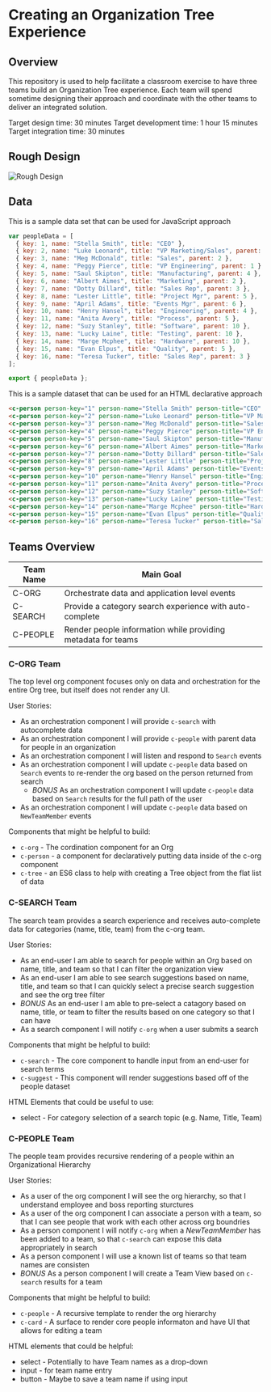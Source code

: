 # Creating an Organization Tree Experience

## Overview
This repository is used to help facilitate a classroom exercise to have three teams build an Organization Tree experience. Each team will spend sometime designing their approach and coordinate with the other teams to deliver an integrated solution.

Target design time: 30 minutes
Target development time: 1 hour 15 minutes
Target integration time: 30 minutes

## Rough Design

![Rough Design](https://i.imgur.com/6YMPCw5.png)

## Data
This is a sample data set that can be used for JavaScript approach
```javascript
var peopleData = [
  { key: 1, name: "Stella Smith", title: "CEO" },
  { key: 2, name: "Luke Leonard", title: "VP Marketing/Sales", parent: 1 },
  { key: 3, name: "Meg McDonald", title: "Sales", parent: 2 },
  { key: 4, name: "Peggy Pierce", title: "VP Engineering", parent: 1 },
  { key: 5, name: "Saul Skipton", title: "Manufacturing", parent: 4 },
  { key: 6, name: "Albert Aimes", title: "Marketing", parent: 2 },
  { key: 7, name: "Dotty Dillard", title: "Sales Rep", parent: 3 },
  { key: 8, name: "Lester Little", title: "Project Mgr", parent: 5 },
  { key: 9, name: "April Adams", title: "Events Mgr", parent: 6 },
  { key: 10, name: "Henry Hansel", title: "Engineering", parent: 4 },
  { key: 11, name: "Anita Avery", title: "Process", parent: 5 },
  { key: 12, name: "Suzy Stanley", title: "Software", parent: 10 },
  { key: 13, name: "Lucky Laine", title: "Testing", parent: 10 },
  { key: 14, name: "Marge Mcphee", title: "Hardware", parent: 10 },
  { key: 15, name: "Evan Elpus", title: "Quality", parent: 5 },
  { key: 16, name: "Teresa Tucker", title: "Sales Rep", parent: 3 }
];

export { peopleData };
```

This is a sample dataset that can be used for an HTML declarative approach
```html
<c-person person-key="1" person-name="Stella Smith" person-title="CEO" person-team="" person-boss=""></c-person>
<c-person person-key="2" person-name="Luke Leonard" person-title="VP Marketing/Sales" person-team="" person-boss="1"></c-person>
<c-person person-key="3" person-name="Meg McDonald" person-title="Sales" person-team="" person-boss="2"></c-person>
<c-person person-key="4" person-name="Peggy Pierce" person-title="VP Engineering" person-team="" person-boss="1"></c-person>
<c-person person-key="5" person-name="Saul Skipton" person-title="Manufacturing" person-team="" person-boss="4"></c-person>
<c-person person-key="6" person-name="Albert Aimes" person-title="Marketing" person-team="" person-boss="2"></c-person>
<c-person person-key="7" person-name="Dotty Dillard" person-title="Sales Rep" person-team="" person-boss="3"></c-person>
<c-person person-key="8" person-name="Lester Little" person-title="Project Mgr" person-team="" person-boss="5"></c-person>
<c-person person-key="9" person-name="April Adams" person-title="Events Mgr" person-team="" person-boss="6"></c-person>
<c-person person-key="10" person-name="Henry Hansel" person-title="Engineering" person-team="" person-boss="4"></c-person>
<c-person person-key="11" person-name="Anita Avery" person-title="Process" person-team="" person-boss="5"></c-person>
<c-person person-key="12" person-name="Suzy Stanley" person-title="Software" person-team="" person-boss="10"></c-person>
<c-person person-key="13" person-name="Lucky Laine" person-title="Testing" person-team="" person-boss="10"></c-person>
<c-person person-key="14" person-name="Marge Mcphee" person-title="Hardware" person-team="" person-boss="10"></c-person>
<c-person person-key="15" person-name="Evan Elpus" person-title="Quality" person-team="" person-boss="5"></c-person>
<c-person person-key="16" person-name="Teresa Tucker" person-title="Sales Rep" person-team="" person-boss="3"></c-person>
```

## Teams Overview

| Team Name | Main Goal                                                    |
| --------- | ------------------------------------------------------------ |
| C-ORG     | Orchestrate data and application level events                |
| C-SEARCH  | Provide a category search experience with auto-complete      |
| C-PEOPLE  | Render people information while providing metadata for teams |

### C-ORG Team

The top level org component focuses only on data and orchestration for the entire Org tree, but itself does not render any UI.

User Stories:
* As an orchestration component I will provide `c-search` with autocomplete data
* As an orchestration component I will provide `c-people` with parent data for people in an organization
* As an orchestration component I will listen and respond to `Search` events
* As an orchestration component I will update `c-people` data based on `Search` events to re-render the org based on the person returned from search
  * *BONUS* As an orchestration component I will update `c-people` data based on `Search` results for the full path of the user
* As an orchestration component I will update `c-people` data based on `NewTeamMember` events

Components that might be helpful to build:
* `c-org` - The cordination component for an Org
* `c-person` - a component for declaratively putting data inside of the c-org component
* `c-tree` - an ES6 class to help with creating a Tree object from the flat list of data

### C-SEARCH Team

The search team provides a search experience and receives auto-complete data for categories (name, title, team) from the c-org team.

User Stories:
* As an end-user I am able to search for people within an Org based on name, title, and team so that I can filter the organization view
* As an end-user I am able to see search suggestions based on name, title, and team so that I can quickly select a precise search suggestion and see the org tree filter
* *BONUS* As an end-user I am able to pre-select a catagory based on name, title, or team to filter the results based on one category so that I can have 
* As a search component I will notify `c-org` when a user submits a search

Components that might be helpful to build:
* `c-search` - The core component to handle input from an end-user for search terms
* `c-suggest` - This component will render suggestions based off of the people dataset 

HTML Elements that could be useful to use:
* select - For category selection of a search topic (e.g. Name, Title, Team)

### C-PEOPLE Team

The people team provides recursive rendering of a people within an Organizational Hierarchy

User Stories:
* As a user of the org component I will see the org hierarchy, so that I understand employee and boss reporting sturctures
* As a user of the org component I can associate a person with a team, so that I can see people that work with each other across org boundries
* As a person component I will notify `c-org` when a *NewTeamMember* has been added to a team, so that `c-search` can expose this data appropriately in search
* As a person component I will use a known list of teams so that team names are consisten
* *BONUS* As a person component I will create a Team View based on `c-search` results for a team

Components that might be helpful to build:
* `c-people` - A recursive template to render the org hierarchy
* `c-card` - A surface to render core people informaton and have UI that allows for editing a team

HTML elements that could be helpful:
* select - Potentially to have Team names as a drop-down
* input - for team name entry
* button - Maybe to save a team name if using input